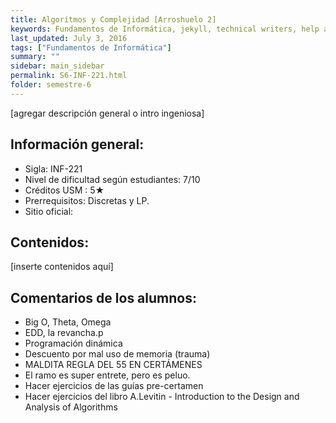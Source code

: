 ```yaml
---
title: Algoritmos‌ ‌y‌ ‌Complejidad‌ ‌[Arroshuelo‌ ‌2]‌ ‌
keywords: Fundamentos de Informática, jekyll, technical writers, help authoring tools, hat replacements
last_updated: July 3, 2016
tags: ["Fundamentos de Informática"]
summary: ""
sidebar: main_sidebar
permalink: S6-INF-221.html
folder: semestre-6
---
```


[agregar‌ ‌descripción‌ ‌general‌ ‌o‌ ‌intro‌ ‌ingeniosa]‌ ‌

## Información‌ ‌general:‌ ‌

- Sigla:‌ ‌INF-221‌ ‌
- Nivel‌ ‌de‌ ‌dificultad‌ ‌según‌ ‌estudiantes:‌ ‌7/10‌ ‌
- Créditos‌ ‌USM‌ ‌:‌ ‌5★
- Prerrequisitos:‌ ‌Discretas‌ ‌y‌ ‌LP.‌ ‌
- Sitio‌ ‌oficial:‌ ‌ ‌

## Contenidos:‌ ‌

[inserte‌ ‌contenidos‌ ‌aquí]‌ ‌
‌

## Comentarios‌ ‌de‌ ‌los‌ ‌alumnos:‌ ‌

- Big‌ ‌O,‌ ‌Theta,‌ ‌Omega‌ ‌
- EDD,‌ ‌la‌ ‌revancha.p‌ ‌
- Programación‌ ‌dinámica‌ ‌
- Descuento‌ ‌por‌ ‌mal‌ ‌uso‌ ‌de‌ ‌memoria‌ ‌(trauma)‌ ‌
- MALDITA‌ ‌REGLA‌ ‌DEL‌ ‌55‌ ‌EN‌ ‌CERTÁMENES‌ ‌
- El‌ ‌ramo‌ ‌es‌ ‌super‌ ‌entrete,‌ ‌pero‌ ‌es‌ ‌peluo.‌ ‌
- Hacer‌ ‌ejercicios‌ ‌de‌ ‌las‌ ‌guías‌ ‌pre-certamen‌ ‌
- Hacer‌ ‌ejercicios‌ ‌del‌ ‌libro‌ ‌‌A.Levitin‌‌ ‌-‌ ‌‌Introduction‌ ‌to‌ ‌the‌ ‌Design‌ ‌and‌ ‌Analysis‌ ‌of‌ ‌Algorithms‌ ‌
